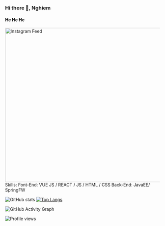 ### Hi there 👋, Nghiem
#### He He He

<img src="https://user-images.githubusercontent.com/72342095/116647597-1d3a7380-a9a5-11eb-9088-0a77f3e7f44c.png" width="1920" height="500" alt="Instagram Feed" />
Skills: 
Font-End: VUE JS / REACT / JS / HTML / CSS
Back-End: JavaEE/ SpringFW



![GitHub stats](https://github-readme-stats.vercel.app/api?username=tranhuunghiem99&show_icons=true&count_private=true)  [![Top Langs](https://github-readme-stats.vercel.app/api/top-langs/?username=tranhuunghiem99&layout=compact)](https://github.com/tranhuunghiem99/github-readme-stats)

![GitHub Activity Graph](https://activity-graph.herokuapp.com/graph?username=tranhuunghiem99)  

![Profile views](https://gpvc.arturio.dev/tranhuunghiem99)  


